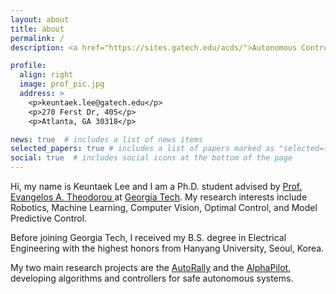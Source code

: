 ```yaml
---
layout: about
title: about
permalink: /
description: <a href="https://sites.gatech.edu/acds/">Autonomous Control and Decision Systems Lab. </a>

profile:
  align: right
  image: prof_pic.jpg
  address: >
    <p>keuntaek.lee@gatech.edu</p>
    <p>270 Ferst Dr, 405</p>
    <p>Atlanta, GA 30318</p>

news: true  # includes a list of news items
selected_papers: true # includes a list of papers marked as "selected={true}"
social: true  # includes social icons at the bottom of the page
---
```

Hi, my name is Keuntaek Lee and I am a Ph.D. student advised by <a href="https://sites.gatech.edu/acds/contact/">Prof. Evangelos A. Theodorou </a> at <a href="https://www.ece.gatech.edu/">Georgia Tech</a>. My research interests include Robotics, Machine Learning, Computer Vision, Optimal Control, and Model Predictive Control.

Before joining Georgia Tech, I received my B.S. degree in Electrical Engineering with the highest honors from Hanyang University, Seoul, Korea.

My two main research projects are the <a href="https://autorally.github.io/">AutoRally</a> and the <a href="https://www.herox.com/alphapilot/teams">AlphaPilot</a>, developing algorithms and controllers for safe autonomous systems.
